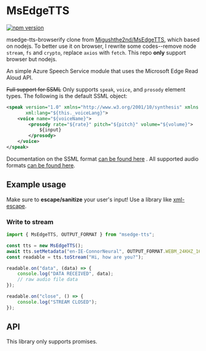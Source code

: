 # MsEdgeTTS

[![npm version](https://badge.fury.io/js/msedge-tts-browserify.svg)](https://badge.fury.io/js/msedge-tts-browserify)

msedge-tts-browserify clone from [Migushthe2nd/MsEdgeTTS](https://github.com/Migushthe2nd/MsEdgeTTS), which based on nodejs. To better use it on browser, I rewrite some codes--remove node `stream`, `fs` and `crypto`, replace `axios` with `fetch`. This repo **only** support browser but nodejs.

An simple Azure Speech Service module that uses the Microsoft Edge Read Aloud API.

~~Full support for SSML~~ Only supports `speak`, `voice`, and `prosody` element types. The following is the default SSML object:

```xml
<speak version="1.0" xmlns="http://www.w3.org/2001/10/synthesis" xmlns:mstts="https://www.w3.org/2001/mstts"
       xml:lang="${this._voiceLang}">
    <voice name="${voiceName}">
        <prosody rate="${rate}" pitch="${pitch}" volume="${volume}">
            ${input}
        </prosody>
    </voice>
</speak>
```

Documentation on the SSML
format [can be found here](https://docs.microsoft.com/en-us/azure/cognitive-services/speech-service/speech-synthesis-markup)
. All supported audio formats [can be found here](./src/OUTPUT_FORMAT.ts).

## Example usage

Make sure to **escape/sanitize** your user's input!
Use a library like [xml-escape](https://www.npmjs.com/package/xml-escape).

### Write to stream

```js
import { MsEdgeTTS, OUTPUT_FORMAT } from "msedge-tts";

const tts = new MsEdgeTTS();
await tts.setMetadata("en-IE-ConnorNeural", OUTPUT_FORMAT.WEBM_24KHZ_16BIT_MONO_OPUS);
const readable = tts.toStream("Hi, how are you?");

readable.on("data", (data) => {
    console.log("DATA RECEIVED", data);
    // raw audio file data
});

readable.on("close", () => {
    console.log("STREAM CLOSED");
});
```

## API

This library only supports promises.
